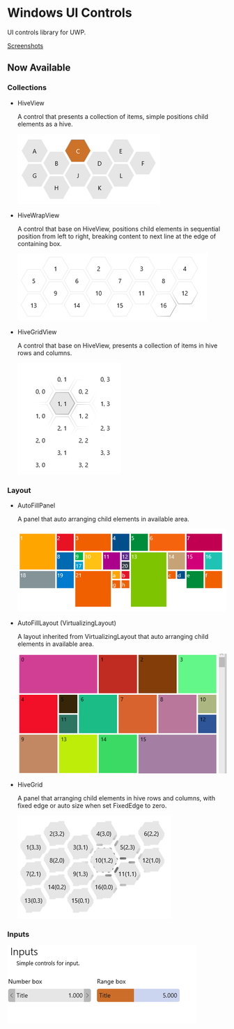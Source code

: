 # Windows UI Controls
UI controls library for UWP.

[Screenshots](https://github.com/leisn/WindowsUIControls/tree/master/Demo/Screenshot)

## Now Available

### Collections
* HiveView

  A control that presents a collection of items, simple positions child elements as a hive.
  
  ![hive-view](https://github.com/leisn/WindowsUIControls/blob/master/Demo/Screenshot/HiveView.png)

* HiveWrapView

  A control that base on HiveView, positions child elements in sequential position from left to right, breaking content to next line at the edge of containing box.
  
  ![hive-wrap-view](https://github.com/leisn/WindowsUIControls/blob/master/Demo/Screenshot/HiveWrapView.png)
  
* HiveGridView

  A control that base on HiveView, presents a collection of items in hive rows and columns.
  
  ![hive-grid-view](https://github.com/leisn/WindowsUIControls/blob/master/Demo/Screenshot/HiveGridView.png)

### Layout
* AutoFillPanel

  A panel that auto arranging child elements in available area.
  
  ![auto-fill-panel](https://github.com/leisn/WindowsUIControls/blob/master/Demo/Screenshot/AutoFillPanel.png)

* AutoFillLayout (VirtualizingLayout)

  A layout inherited from VirtualizingLayout that auto arranging child elements in available area.
  
  ![auto-fill-layout](https://github.com/leisn/WindowsUIControls/blob/master/Demo/Screenshot/AutoFillLayout.png)

* HiveGrid

  A panel that arranging child elements in hive rows and columns, with fixed edge or auto size when set FixedEdge to zero.
  
  ![hive-grid](https://github.com/leisn/WindowsUIControls/blob/master/Demo/Screenshot/HiveGrid.png)

### Inputs

 ![Inputs](https://github.com/leisn/WindowsUIControls/blob/master/Demo/Screenshot/Inputs.png)
